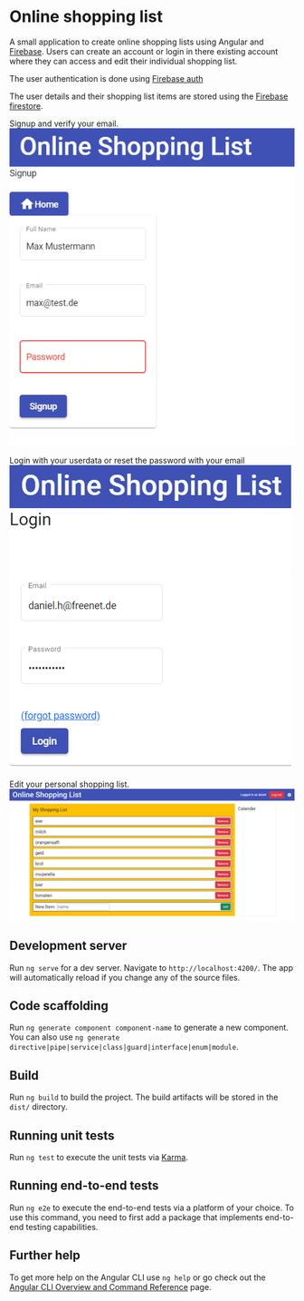 # Online shopping list
A small application to create online shopping lists 
using Angular and [Firebase](https://firebase.google.com).
Users can create an account or login in there existing account where
they can access and edit their individual shopping list.

The user authentication is done using [Firebase auth](https://firebase.google.com/products/auth) 

The user details and their shopping list items 
are stored using the [Firebase firestore](https://firebase.google.com/products/firestore).

Signup and verify your email.
![signup screenshot](src/assets/signup_screenshot.png)

Login with your userdata or reset the password with your email
![login screenshot](src/assets/login_screenshot.png)

Edit your personal shopping list.
![list screenshot](src/assets/list_screenshot.png)


## Development server

Run `ng serve` for a dev server. Navigate to `http://localhost:4200/`. The app will automatically reload if you change any of the source files.

## Code scaffolding

Run `ng generate component component-name` to generate a new component. You can also use `ng generate directive|pipe|service|class|guard|interface|enum|module`.

## Build

Run `ng build` to build the project. The build artifacts will be stored in the `dist/` directory.

## Running unit tests

Run `ng test` to execute the unit tests via [Karma](https://karma-runner.github.io).

## Running end-to-end tests

Run `ng e2e` to execute the end-to-end tests via a platform of your choice. To use this command, you need to first add a package that implements end-to-end testing capabilities.

## Further help

To get more help on the Angular CLI use `ng help` or go check out the [Angular CLI Overview and Command Reference](https://angular.io/cli) page.
